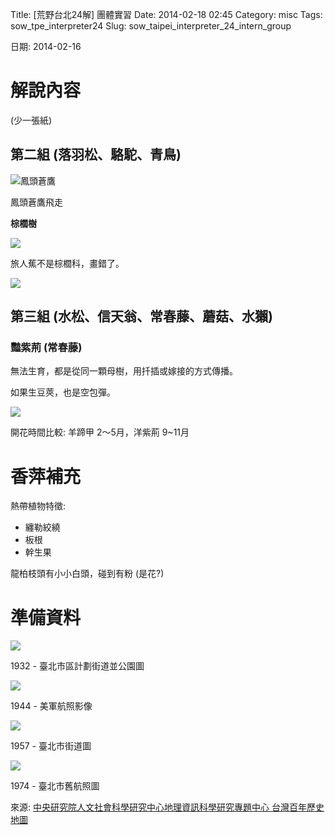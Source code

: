 Title: [荒野台北24解] 團體實習
Date: 2014-02-18 02:45
Category: misc
Tags: sow_tpe_interpreter24
Slug: sow_taipei_interpreter_24_intern_group

日期: 2014-02-16


# 解說內容

(少一張紙)

## 第二組 (落羽松、駱駝、青鳥)

![鳳頭蒼鷹](/static/images/misc/sow24/2014-02-16_daan_intern/tn_P2160073.JPG)

鳳頭蒼鷹飛走

**棕櫚樹**

![ ](/static/images/misc/sow24/2014-02-16_daan_intern/tn_IMG_0184.JPG)

旅人蕉不是棕櫚科，畫錯了。

![](/static/images/misc/sow24/2014-02-16_daan_intern/tn_IMG_0185.JPG)


## 第三組 (水松、信天翁、常春藤、蘑菇、水獺)

### 豔紫荊 (常春藤)

無法生育，都是從同一顆母樹，用扦插或嫁接的方式傳播。

如果生豆莢，也是空包彈。

![](/static/images/misc/sow24/2014-02-16_daan_intern/tn_P2160074.JPG)

開花時間比較: 羊蹄甲 2～5月，洋紫荊 9~11月



# 香萍補充

熱帶植物特徵:

* 纏勒絞繞
* 板根
* 幹生果

龍柏枝頭有小小白頭，碰到有粉 (是花?)

# 準備資料


![ ](/static/images/misc/sow24/2014-02-16_daan_intern/1932-臺北市區計劃街道並公園圖.png)

1932 - 臺北市區計劃街道並公園圖

![ ](/static/images/misc/sow24/2014-02-16_daan_intern/1944-美軍航照影像.png)

1944 - 美軍航照影像

![ ](/static/images/misc/sow24/2014-02-16_daan_intern/1957-臺北市街道圖.png)

1957 - 臺北市街道圖

![ ](/static/images/misc/sow24/2014-02-16_daan_intern/1974-臺北市舊航照圖.png)

1974 - 臺北市舊航照圖

來源: [中央研究院人文社會科學研究中心地理資訊科學研究專題中心 台灣百年歷史地圖](http://gissrv4.sinica.edu.tw/gis/twhgis.aspx)
